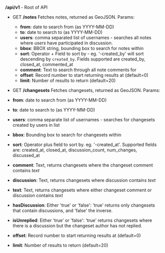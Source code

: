 **/api/v1** - Root of API

 - GET **/notes** Fetches notes, returned as GeoJSON. Params:
   - **from**: date to search from (as YYYY-MM-DD)
   - **to**: date to search to (as YYYY-MM-DD)
   - **users**: comma separated list of usernames - searches all notes where _users_ have participated in discussion.
   - **bbox**: BBOX string, bounding box to search for notes within
   - **sort**: Operator + Field to sort by - eg. '-created_by' will sort descending by `created_by`. Fields supported are created_by, closed_at, commented_at
   - **comment**: Text to search through all note comments for
   - **offset**: Record number to start returning results at (default=0)
   - **limit**: Number of results to return (default=20)

 - GET **/changesets** Fetches changesets, returned as GeoJSON. Params:
  - **from**: date to search from (as YYYY-MM-DD)
  - **to**: date to search to (as YYYY-MM-DD)
  - **users**: comma separate list of usernames - searches for changesets created by users in list
  - **bbox**: Bounding box to search for changesets within
  - **sort**: Operator plus field to sort by. eg. '-created_at'. Supported fields are: created_at, closed_at, discussion_count, num_changes, discussed_at
  - **comment**: Text, returns changesets where the changeset comment contains _text_
  - **discussion**: Text, returns changesets where discussion contains _text_
  - **text**: Text, returns changesets where either changeset comment or discussion contains _text_
  - **hasDiscussion**: Either 'true' or 'false': 'true' returns only changesets that contain discussions, and 'false' the inverse.
  - **isUnreplied**: Either 'true' or 'false': 'true' returns changesets where there is a discussion but the changeset author has not replied.
  - **offset**: Record number to start returning results at (default=0)
  - **limit**: Number of results to return (default=20)

